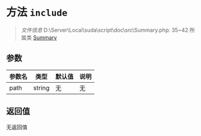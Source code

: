 # 方法 `include`

> *文件信息* D:\Server\Local\suda\script\doc\src\Summary.php: 35~42
> 所属类 [Summary](../Summary.md)




## 参数


| 参数名 | 类型 | 默认值 | 说明 |
|--------|-----|-------|-------|
| path |  string | 无 | 无 |



## 返回值

无返回值
